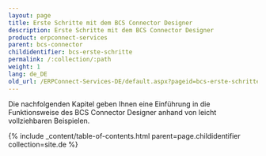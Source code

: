 ```yaml
---
layout: page
title: Erste Schritte mit dem BCS Connector Designer
description: Erste Schritte mit dem BCS Connector Designer
product: erpconnect-services
parent: bcs-connector
childidentifier: bcs-erste-schritte
permalink: /:collection/:path
weight: 1
lang: de_DE
old_url: /ERPConnect-Services-DE/default.aspx?pageid=bcs-erste-schritte
---
```


Die nachfolgenden Kapitel geben Ihnen eine Einführung in die Funktionsweise des BCS Connector Designer anhand von leicht vollziehbaren Beispielen.


{% include _content/table-of-contents.html parent=page.childidentifier collection=site.de %}